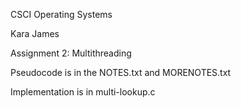 CSCI Operating Systems

Kara James

Assignment 2: Multithreading

Pseudocode is in the NOTES.txt and MORENOTES.txt

Implementation is in multi-lookup.c
